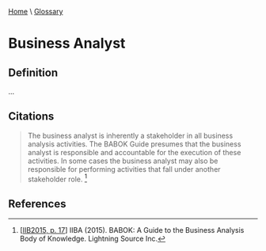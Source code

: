 [Home](../../index.html) \ [Glossary](glossary.html)

# Business Analyst

## Definition

...  

## Citations

> The business analyst is inherently a stakeholder in all business analysis activities. The BABOK Guide presumes that the business analyst is responsible and accountable for the execution of these activities. In some cases the business analyst may also be responsible for performing activities that fall under another stakeholder role. [^1]  

## References

[^1]: [[IIB2015, p. 17](../references/books/Babok-A-Guide-to-the-Business-Analysis-Body-of-Knowledge.html)] IIBA (2015). BABOK: A Guide to the Business Analysis Body of Knowledge. Lightning Source Inc.
